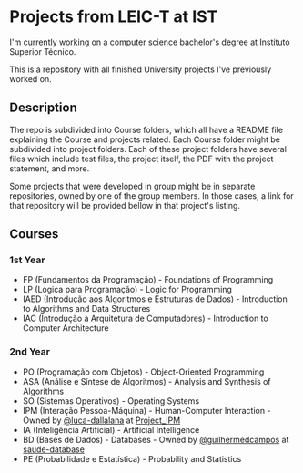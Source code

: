 # Projects from LEIC-T at IST

I'm currently working on a computer science bachelor's degree at Instituto Superior Técnico.

This is a repository with all finished University projects I've previously worked on. 

## Description
The repo is subdivided into Course folders, which all have a README file explaining the Course and projects related. Each Course folder might be subdivided into project folders.
Each of these project folders have several files which include test files, the project itself, the PDF with the project statement, and more.

Some projects that were developed in group might be in separate repositories, owned by one of the group members. In those cases, a link for that repository will be provided bellow in that project's listing.

## Courses
### 1st Year
- FP (Fundamentos da Programação) - Foundations of Programming
- LP (Lógica para Programação) - Logic for Programming
- IAED (Introdução aos Algoritmos e Estruturas de Dados) - Introduction to Algorithms and Data Structures
- IAC (Introdução à Arquitetura de Computadores) - Introduction to Computer Architecture

### 2nd Year
- PO (Programação com Objetos) - Object-Oriented Programming
- ASA (Análise e Síntese de Algoritmos) - Analysis and Synthesis of Algorithms
- SO (Sistemas Operativos) - Operating Systems
- IPM (Interação Pessoa-Máquina) - Human-Computer Interaction - Owned by [@luca-dallalana](https://github.com/luca-dallalana/) at [Project_IPM](https://github.com/luca-dallalana/Project_IPM)
- IA (Inteligência Artificial) - Artificial Intelligence
- BD (Bases de Dados) - Databases - Owned by [@guilhermedcampos](https://github.com/guilhermedcampos/) at [saude-database](https://github.com/guilhermedcampos/saude-database)
- PE (Probabilidade e Estatística) - Probability and Statistics